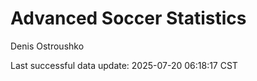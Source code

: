 # Advanced Soccer Statistics
Denis Ostroushko

<!-- gfm -->

Last successful data update: 2025-07-20 06:18:17 CST
